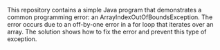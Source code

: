 This repository contains a simple Java program that demonstrates a common programming error: an ArrayIndexOutOfBoundsException. The error occurs due to an off-by-one error in a for loop that iterates over an array. The solution shows how to fix the error and prevent this type of exception.